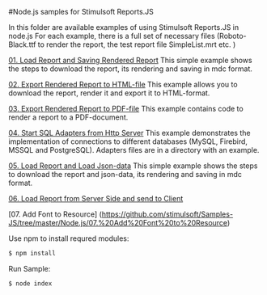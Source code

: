 #Node.js samples for Stimulsoft Reports.JS

In this folder are available examples of using Stimulsoft Reports.JS in node.js
For each example, there is a full set of necessary files (Roboto-Black.ttf to render the report, the test report file SimpleList.mrt etc. )

[01. Load Report and Saving Rendered Report](https://github.com/stimulsoft/Samples-JS/tree/master/Node.js/01.%20Load%20Report%20and%20Saving%20Rendered%20Report)
This simple example shows the steps to download the report, its rendering and saving in mdc format.

[02. Export Rendered Report to HTML-file](https://github.com/stimulsoft/Samples-JS/tree/master/Node.js/02.%20Export%20Rendered%20Report%20to%20HTML-file)
This example allows you to download the report, render it and export it to HTML-format.
 
[03. Export Rendered Report to PDF-file](https://github.com/stimulsoft/Samples-JS/tree/master/Node.js/03.%20Export%20Rendered%20Report%20to%20PDF-file)
This example contains code to render a report to a PDF-document.

[04. Start SQL Adapters from Http Server](https://github.com/stimulsoft/Samples-JS/tree/master/Node.js/04.%20Start%20SQL%20Adapters%20from%20Http%20Server)
This example demonstrates the implementation of connections to different databases (MySQL, Firebird, MSSQL and PostgreSQL). Adapters files are in a directory with an example.

[05. Load Report and Load Json-data](https://github.com/stimulsoft/Samples-JS/tree/master/Node.js/02.%20Load%20Report%20and%20Load%20Json-data)
This simple example shows the steps to download the report and json-data, its rendering and saving in mdc format.

[06. Load Report from Server Side and send to Client](https://github.com/stimulsoft/Samples-JS/tree/master/Node.js/06.%20Load%20Report%20from%20Server%20Side)


[07. Add Font to Resource] (https://github.com/stimulsoft/Samples-JS/tree/master/Node.js/07.%20Add%20Font%20to%20Resource)

Use npm to install requred modules:
```sh
$ npm install
```

Run Sample:
```sh
$ node index
```
